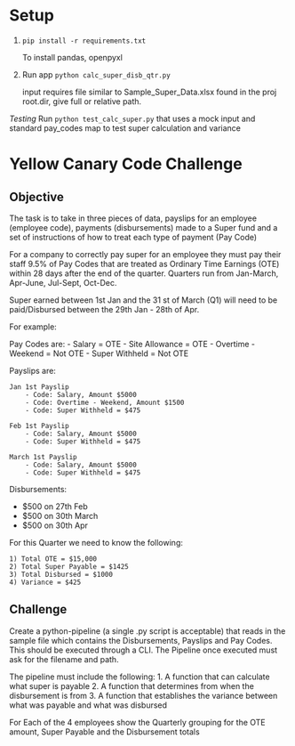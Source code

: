 # Setup 
1. `pip install -r requirements.txt`
	
	To install pandas, openpyxl

2. Run app `python calc_super_disb_qtr.py`

	input requires file similar to Sample_Super_Data.xlsx found in the proj root.dir, give full or relative path.


 *Testing*
 Run `python test_calc_super.py` that uses a mock input and standard pay_codes map to test super calculation and variance

# Yellow Canary Code Challenge
## Objective

The task is to take in three pieces of data, payslips for an employee (employee code), payments (disbursements) made to a Super fund and a set of instructions of how to treat each type of payment (Pay Code)

For a company to correctly pay super for an employee they must pay their staff 9.5% of Pay Codes that are treated as Ordinary Time Earnings (OTE) within 28 days after the end of the quarter. Quarters run from Jan-March, Apr-June, Jul-Sept, Oct-Dec.

Super earned between 1st Jan and the 31 st of March (Q1) will need to be paid/Disbursed between the 29th Jan - 28th of Apr.

For example:

Pay Codes are:
	- Salary = OTE
	- Site Allowance = OTE
	- Overtime - Weekend = Not OTE
	- Super Withheld = Not OTE
	
Payslips are:

    Jan 1st Payslip
    	- Code: Salary, Amount $5000
    	- Code: Overtime - Weekend, Amount $1500
    	- Code: Super Withheld = $475

    Feb 1st Payslip
    	- Code: Salary, Amount $5000
    	- Code: Super Withheld = $475

    March 1st Payslip
    	- Code: Salary, Amount $5000
    	- Code: Super Withheld = $475


Disbursements:
- $500 on  27th Feb
- $500 on 30th March
- $500 on 30th Apr

For this Quarter we need to know the following:

	1) Total OTE = $15,000
	2) Total Super Payable = $1425
	3) Total Disbursed = $1000
	4) Variance = $425
	

## Challenge


Create a python-pipeline (a single .py script is acceptable) that reads in the sample file which contains the Disbursements, Payslips and Pay Codes. This should be executed through a CLI. The Pipeline once executed must ask for the filename and path.

The pipeline must include the following:
    1. A function that can calculate what super is payable
    2. A function that determines from when the disbursement is from 
    3. A function that establishes the variance between what was payable and what was disbursed

For Each of the 4 employees show the Quarterly grouping for the OTE amount, Super Payable and the Disbursement totals
